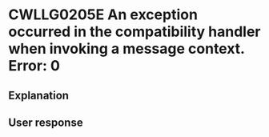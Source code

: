 # CWLLG0205E An exception occurred in the compatibility handler when invoking a message context. Error: 0

## Explanation

## User response